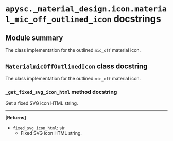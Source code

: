 # `apysc._material_design.icon.material_mic_off_outlined_icon` docstrings

## Module summary

The class implementation for the outlined `mic_off` material icon.

## `MaterialmicOffOutlinedIcon` class docstring

The class implementation for the outlined `mic_off` material icon.

### `_get_fixed_svg_icon_html` method docstring

Get a fixed SVG icon HTML string.<hr>

**[Returns]**

- `fixed_svg_icon_html`: str
  - Fixed SVG icon HTML string.